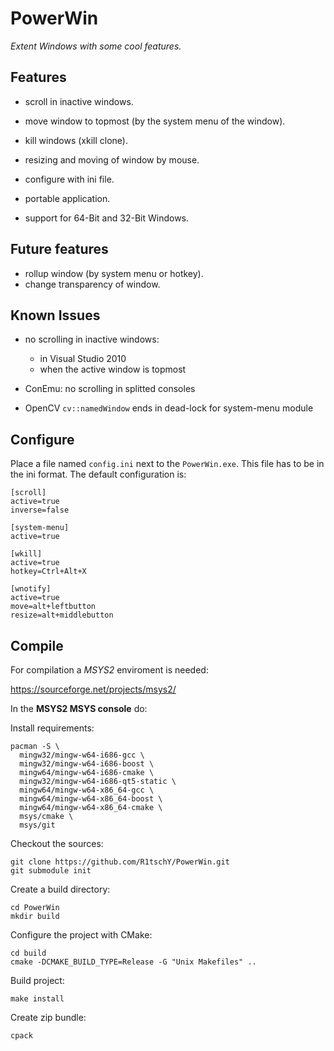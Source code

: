 PowerWin
========

*Extent Windows with some cool features.*

Features
--------

* scroll in inactive windows.
* move window to topmost (by the system menu of the window).
* kill windows (xkill clone).
* resizing and moving of window by mouse.


* configure with ini file.
* portable application.
* support for 64-Bit and 32-Bit Windows.

Future features
---------------

* rollup window (by system menu or hotkey).
* change transparency of window.

Known Issues
------------

  * no scrolling in inactive windows:
  	- in Visual Studio 2010
  	- when the active window is topmost
  	
  * ConEmu: no scrolling in splitted consoles 
  
  * OpenCV `cv::namedWindow` ends in dead-lock for system-menu module
  
Configure
---------

Place a file named `config.ini` next to the `PowerWin.exe`. This file
has to be in the ini format. The default configuration is:

```
[scroll]
active=true
inverse=false

[system-menu]
active=true

[wkill]
active=true
hotkey=Ctrl+Alt+X

[wnotify]
active=true
move=alt+leftbutton
resize=alt+middlebutton
```

  
Compile
-------

For compilation a *MSYS2* enviroment is needed:

https://sourceforge.net/projects/msys2/

In the **MSYS2 MSYS console** do:

Install requirements:

    pacman -S \
      mingw32/mingw-w64-i686-gcc \
      mingw32/mingw-w64-i686-boost \
      mingw64/mingw-w64-i686-cmake \
      mingw32/mingw-w64-i686-qt5-static \
      mingw64/mingw-w64-x86_64-gcc \
      mingw64/mingw-w64-x86_64-boost \
      mingw64/mingw-w64-x86_64-cmake \
      msys/cmake \
      msys/git

Checkout the sources:

    git clone https://github.com/R1tschY/PowerWin.git
    git submodule init
    
Create a build directory:

    cd PowerWin
    mkdir build
    
Configure the project with CMake:
    
    cd build
    cmake -DCMAKE_BUILD_TYPE=Release -G "Unix Makefiles" ..
    
Build project:

    make install
    
Create zip bundle:

    cpack

